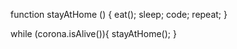 function stayAtHome () {
 eat();
 sleep;
 code;
 repeat;
}
 
while (corona.isAlive()){
 stayAtHome();
} 
 
